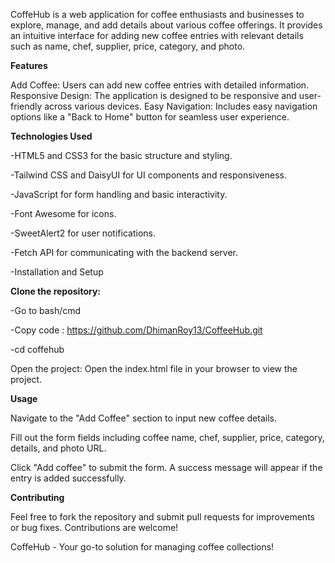 CoffeHub is a web application for coffee enthusiasts and businesses to explore, manage, and add details about various coffee offerings. It provides an intuitive interface for adding new coffee entries with relevant details such as name, chef, supplier, price, category, and photo.

**Features**

Add Coffee: Users can add new coffee entries with detailed information.
Responsive Design: The application is designed to be responsive and user-friendly across various devices.
Easy Navigation: Includes easy navigation options like a "Back to Home" button for seamless user experience.

**Technologies Used**

-HTML5 and CSS3 for the basic structure and styling.

-Tailwind CSS and DaisyUI for UI components and responsiveness.

-JavaScript for form handling and basic interactivity.

-Font Awesome for icons.

-SweetAlert2 for user notifications.

-Fetch API for communicating with the backend server.

-Installation and Setup

**Clone the repository:**

-Go to bash/cmd

-Copy code : https://github.com/DhimanRoy13/CoffeeHub.git

-cd coffehub

Open the project: Open the index.html file in your browser to view the project.

**Usage**

Navigate to the "Add Coffee" section to input new coffee details.

Fill out the form fields including coffee name, chef, supplier, price, category, details, and photo URL.

Click "Add coffee" to submit the form. A success message will appear if the entry is added successfully.

**Contributing**

Feel free to fork the repository and submit pull requests for improvements or bug fixes. Contributions are welcome!


CoffeHub - Your go-to solution for managing coffee collections!

